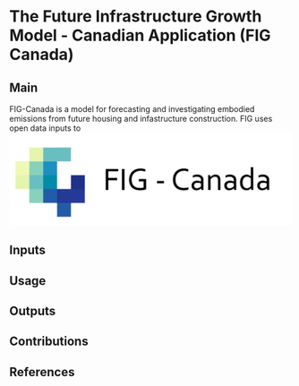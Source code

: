 # The Future Infrastructure Growth Model - Canadian Application (FIG Canada)

## Main
FIG-Canada is a model for forecasting and investigating embodied emissions from future housing and infastructure construction. FIG uses open data inputs to 
![alt text](https://github.com/KeaganHRankin/FIG_canada/blob/main/graphics/fig_canada_logo.JPG)
## Inputs

## Usage

## Outputs

## Contributions

## References
